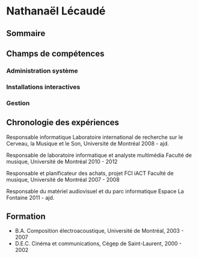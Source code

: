 # Nathanaël Lécaudé

## Sommaire

## Champs de compétences

### Administration système

### Installations interactives

### Gestion

## Chronologie des expériences

Responsable informatique
Laboratoire international de recherche sur le Cerveau, la Musique et le Son, Université de Montréal
2008 - ajd.

Responsable de laboratoire informatique et analyste multimédia
Faculté de musique, Université de Montréal
2010 - 2012

Responsable et planificateur des achats, projet FCI iACT
Faculté de musique, Université de Montréal
2007 - 2008

Responsable du matériel audiovisuel et du parc informatique
Espace La Fontaine
2011 - ajd.

## Formation

- B.A. Composition électroacoustique, Université de Montréal, 2003 - 2007
- D.E.C. Cinéma et communications, Cégep de Saint-Laurent, 2000 - 2002